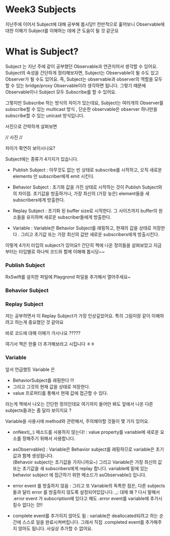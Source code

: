 Week3 Subjects 
=========

지난주에 이어서 Subject에 대해 공부해 봅시당!! 전반적으로 훑어보니 Observable에 대한 이해가 Subject를 이해하는 데에 큰 도움이 될 것 같군요

# What is Subject?


Subject 는 지난 주에 같이 공부했던 Observable과 연관지어서 생각할 수 있어요. Subject의 속성을 간단하게 정리해보자면, Subject는 Observable이 될 수도 있고 Observer가 될 수도 있어요. 
즉, Subject는 observable과 observer의 역할을 모두 할 수 있는 bridge/proxy Observable이라 생각하면 됩니다. 그렇기 때문에 Observable이나 Subject 모두 Subscribe를 할 수 있어요. 

그렇지만 Subscribe 하는 방식의 차이가 있는데요, Subject는 여러개의 Observer를 subscribe할 수 있는 multicast 방식 , 단순한 observable은 observer 하나만을 subscribe할 수 있는 unicast 방식입니다. 

사진으로 간략하게 살펴보면

// 사진 //


차이가 확연히 보이시나요? 

Subject에는 종류가 4가지가 있습니다. 

* Publish Subject
: 아무것도 없는 빈 상태로 subscribe를 시작하고, 오직 새로운 elements 만 subscriber에게 emit 시킨다. 

* Behavior Subject
: 초기화 값을 가진 상태로 시작하는 것이 Publish Subject와의 차이점. 초기값을 방출하거나, 가장 최신의 (가장 늦은) element들을 새 subscribers에게 
방출한다. 

* Replay Subject
: 초기화 된 buffer size로 시작한다. 그 사이즈까지 buffer의 원소들을 유지하며 새로운 subscriber들에게 방출한다. 

* Variable
: Variable은 Behavior Subject를 래핑하고, 현재의 값을 상태로 저장한다 . 그리고 초기값 또는 가장 최신의 값만 새로운 subscribers에게 방출시킨다. 

이렇게 4가지 타입의 subject가 있어요!! 간단히 책에 나온 정의들을 살펴보았고 지금부터는 타입별로 하나씩 코드와 함께 이해해 봅시당~~


### Publish Subject

RxSwift를 설치한 파일에 Playgrond 파일을 추가해서 열어주세요~


###  Behavior Subject


### Replay Subject
저는 공부하면서 이 Replay Subject가 가장 인상깊었어요. 특히 그림이랑 같이 이해하려고 하는게 중요했던 것 같아요 

바로 코드에 대해 이해가 가시나요 ?????

여기서 책은 한줄 더 추가해보라고 시킵니다 ㅎㅎ



### Variable

앞서 언급했듯 Variable 은 
* BehaviorSubject를 래핑한다 !!! 
* 그리고 그것의 현재 값을 상태로 저장한다.
* value 프로퍼티를 통해서 현재 값에 접근할 수 있다. 

라는게 책에서 나오는 간단한 정의인데요 여기까지 들어만 봐도 앞에서 나온 다른 subjects들과는 좀 달라 보이지요 ?

Variable을 사용시에 method와 관련해서, 주의해야할 것들이 몇 가지 있어요.

* onNext(_:) 매소드를 사용하지 않는다!
: 
value property를 variable에 새로운 요소를 정해주기 위해서 사용합니다. 

* asObservable() 
: 
Variable은 Behavior subject를 래핑하므로 variable은 초기값과 함께 생성됩니다.  
(Behavoir subject는 초기값을 가지니까요~) 그리고 Variable은 가장 최신의 값 또는 초기값을 새 subscribers에게 replay 합니다.
variable에 밑에 있는 behavior subject 에 접근하기 위한 메소드가 asObservable() 입니다.

* error event 를 방출하지 않음
:
그리고 또 Variable의 독특한 점은, 다른 subjects들과 달리 error 를 방출하지 않도록 설정되어있답니다. _: 대체 왜 ?
다시 말해서 .error event 가 subscription에 있다고 해도 .error event를 variable에 추가시킬수 없다는 것!! 

* complete event를 추가히지 않아도 됨
: variable은 deallocated되려고 하는 순간에 스스로 일을 완료시켜버립니다. 그래서 직접 .completed event를 추가해주지 않아도 됩니다. 사실상 추가할 수 없어요.








